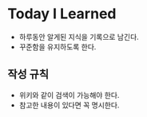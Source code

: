 # Today I Learned

- 하루동안 알게된 지식을 기록으로 남긴다.
- 꾸준함을 유지하도록 한다.

## 작성 규칙
- 위키와 같이 검색이 가능해야 한다.
- 참고한 내용이 있다면 꼭 명시한다.
